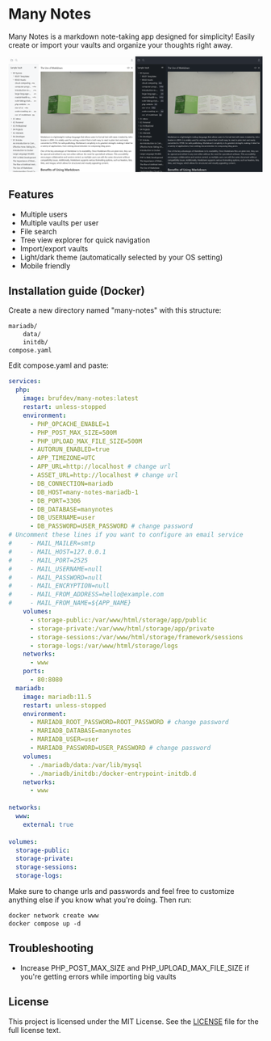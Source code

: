 # Many Notes

Many Notes is a markdown note-taking app designed for simplicity! Easily create or import your vaults and organize your thoughts right away.

![Screenshot](.github/screenshots/light-dark-themes.png?raw=true)

## Features

- Multiple users
- Multiple vaults per user
- File search
- Tree view explorer for quick navigation
- Import/export vaults
- Light/dark theme (automatically selected by your OS setting)
- Mobile friendly

## Installation guide (Docker)

Create a new directory named "many-notes" with this structure:

```
mariadb/
	data/
	initdb/
compose.yaml
```

Edit compose.yaml and paste:

```yaml
services:
  php:
    image: brufdev/many-notes:latest
    restart: unless-stopped
    environment:
      - PHP_OPCACHE_ENABLE=1
      - PHP_POST_MAX_SIZE=500M
      - PHP_UPLOAD_MAX_FILE_SIZE=500M
      - AUTORUN_ENABLED=true
      - APP_TIMEZONE=UTC
      - APP_URL=http://localhost # change url
      - ASSET_URL=http://localhost # change url
      - DB_CONNECTION=mariadb
      - DB_HOST=many-notes-mariadb-1
      - DB_PORT=3306
      - DB_DATABASE=manynotes
      - DB_USERNAME=user
      - DB_PASSWORD=USER_PASSWORD # change password
# Uncomment these lines if you want to configure an email service
#     - MAIL_MAILER=smtp
#     - MAIL_HOST=127.0.0.1
#     - MAIL_PORT=2525
#     - MAIL_USERNAME=null
#     - MAIL_PASSWORD=null
#     - MAIL_ENCRYPTION=null
#     - MAIL_FROM_ADDRESS=hello@example.com
#     - MAIL_FROM_NAME=${APP_NAME}
    volumes:
      - storage-public:/var/www/html/storage/app/public
      - storage-private:/var/www/html/storage/app/private
      - storage-sessions:/var/www/html/storage/framework/sessions
      - storage-logs:/var/www/html/storage/logs
    networks:
      - www
    ports:
      - 80:8080
  mariadb:
    image: mariadb:11.5
    restart: unless-stopped
    environment:
      - MARIADB_ROOT_PASSWORD=ROOT_PASSWORD # change password
      - MARIADB_DATABASE=manynotes
      - MARIADB_USER=user
      - MARIADB_PASSWORD=USER_PASSWORD # change password
    volumes:
      - ./mariadb/data:/var/lib/mysql
      - ./mariadb/initdb:/docker-entrypoint-initdb.d
    networks:
      - www

networks:
  www:
    external: true

volumes:
  storage-public:
  storage-private:
  storage-sessions:
  storage-logs:
```

Make sure to change urls and passwords and feel free to customize anything else if you know what you're doing. Then run:

```shell
docker network create www
docker compose up -d
```

## Troubleshooting

- Increase PHP_POST_MAX_SIZE and PHP_UPLOAD_MAX_FILE_SIZE if you're getting errors while importing big vaults  

## License

This project is licensed under the MIT License. See the [LICENSE](LICENSE) file for the full license text.
